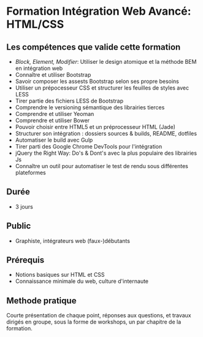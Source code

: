 # Formation Intégration Web Avancé: HTML/CSS

## Les compétences que valide cette formation


- _Block, Element, Modifier_: Utiliser le design atomique et la méthode BEM en intégration web
- Connaître et utiliser Bootstrap
- Savoir composer les assests Bootstrap selon ses propre besoins
- Utiliser un prépocesseur CSS et structurer les feuilles de styles avec LESS
- Tirer partie des fichiers LESS de Bootstrap
- Comprendre le versioning sémantique des librairies tierces
- Comprendre et utiliser Yeoman
- Comprendre et utiliser Bower
- Pouvoir choisir entre HTML5 et un préprocesseur HTML (Jade)
- Structurer son intégration : dossiers sources & builds, README, dotfiles
- Automatiser le build avec Gulp
- Tirer parti des Google Chrome DevTools pour l'intégration
- jQuery the Right Way: Do's & Dont's avec la plus populaire des librairies Js
- Connaître un outil pour automatiser le test de rendu sous différentes plateformes

## Durée

* 3 jours

## Public

* Graphiste, intégrateurs web (faux-)débutants

## Prérequis

* Notions basiques sur HTML et CSS
* Connaissance minimale du web, culture d'internaute

## Methode pratique

Courte présentation de chaque point, réponses aux questions, et travaux dirigés en groupe, sous la forme de workshops, un par chapitre de la formation.
